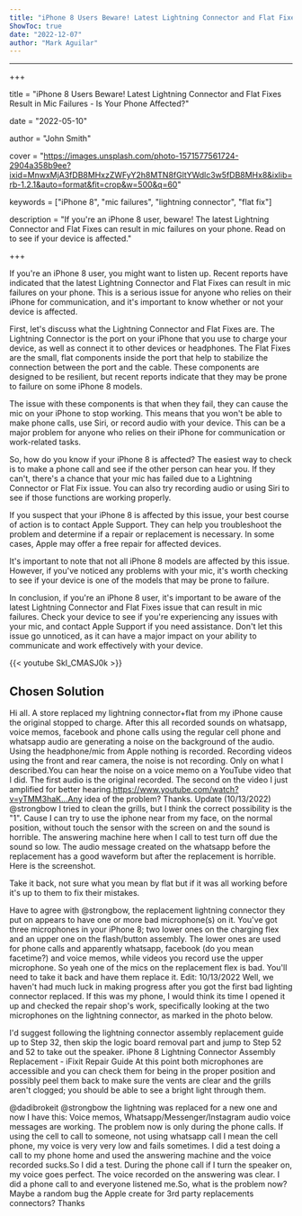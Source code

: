```yaml
---
title: "iPhone 8 Users Beware! Latest Lightning Connector and Flat Fixes Result in Mic Failures - Is Your Phone Affected?"
ShowToc: true 
date: "2022-12-07"
author: "Mark Aguilar"
---
```

*****
+++

title = "iPhone 8 Users Beware! Latest Lightning Connector and Flat Fixes Result in Mic Failures - Is Your Phone Affected?"

date = "2022-05-10"

author = "John Smith"

cover = "https://images.unsplash.com/photo-1571577561724-2904a358b9ee?ixid=MnwxMjA3fDB8MHxzZWFyY2h8MTN8fGltYWdlc3w5fDB8MHx8&ixlib=rb-1.2.1&auto=format&fit=crop&w=500&q=60"

keywords = ["iPhone 8", "mic failures", "lightning connector", "flat fix"]

description = "If you're an iPhone 8 user, beware! The latest Lightning Connector and Flat Fixes can result in mic failures on your phone. Read on to see if your device is affected."

+++

If you're an iPhone 8 user, you might want to listen up. Recent reports have indicated that the latest Lightning Connector and Flat Fixes can result in mic failures on your phone. This is a serious issue for anyone who relies on their iPhone for communication, and it's important to know whether or not your device is affected.

First, let's discuss what the Lightning Connector and Flat Fixes are. The Lightning Connector is the port on your iPhone that you use to charge your device, as well as connect it to other devices or headphones. The Flat Fixes are the small, flat components inside the port that help to stabilize the connection between the port and the cable. These components are designed to be resilient, but recent reports indicate that they may be prone to failure on some iPhone 8 models.

The issue with these components is that when they fail, they can cause the mic on your iPhone to stop working. This means that you won't be able to make phone calls, use Siri, or record audio with your device. This can be a major problem for anyone who relies on their iPhone for communication or work-related tasks.

So, how do you know if your iPhone 8 is affected? The easiest way to check is to make a phone call and see if the other person can hear you. If they can't, there's a chance that your mic has failed due to a Lightning Connector or Flat Fix issue. You can also try recording audio or using Siri to see if those functions are working properly.

If you suspect that your iPhone 8 is affected by this issue, your best course of action is to contact Apple Support. They can help you troubleshoot the problem and determine if a repair or replacement is necessary. In some cases, Apple may offer a free repair for affected devices.

It's important to note that not all iPhone 8 models are affected by this issue. However, if you've noticed any problems with your mic, it's worth checking to see if your device is one of the models that may be prone to failure.

In conclusion, if you're an iPhone 8 user, it's important to be aware of the latest Lightning Connector and Flat Fixes issue that can result in mic failures. Check your device to see if you're experiencing any issues with your mic, and contact Apple Support if you need assistance. Don't let this issue go unnoticed, as it can have a major impact on your ability to communicate and work effectively with your device.

{{< youtube SkI_CMASJ0k >}} 



## Chosen Solution
 Hi all. A store replaced my lightning connector+flat from my iPhone cause the original stopped to charge. After this all recorded sounds on whatsapp, voice memos, facebook and phone calls using the regular cell phone and whatsapp audio are generating a noise on the background of the audio. Using the headphone/mic from Apple nothing is recorded. Recording videos using the front and rear camera, the noise is not recording. Only on what I described.You can hear the noise on a voice memo on a YouTube video that I did. The first audio is the original recorded. The second on the video I just amplified for better hearing.https://www.youtube.com/watch?v=yTMM3haK...Any idea of the problem? Thanks.
Update (10/13/2022)
@strongbow I tried to clean the grills, but I think the correct possibility is the "1". Cause I can try to use the iphone near from my face, on the normal position, without touch the sensor with the screen on and the sound is horrible. The answering machine here when I call to test turn off due the sound so low.
The audio message created on the whatsapp before the replacement has a good waveform but after the replacement is horrible.  Here is the screenshot.

 Take it  back, not sure what you mean by flat but if it was all working before it's up to them to fix their mistakes.

 Have to agree with @strongbow, the replacement lightning connector they put on appears to have one or more bad microphone(s) on it. You've got three microphones in your iPhone 8; two lower ones on the charging flex and an upper one on the flash/button assembly.
The lower ones are used for phone calls and apparently whatsapp, facebook (do you mean facetime?) and voice memos, while videos you record use the upper microphone. So yeah one of the mics on the replacement flex is bad. You'll need to take it back and have them replace it.
Edit: 10/13/2022
Well, we haven't had much luck in making progress after you got the first bad lighting connector replaced. If this was my phone, I would think its time I opened it up and checked the repair shop's work, specifically looking at the two microphones on the lightning connector, as marked in the photo below.

I'd suggest following the lightning connector assembly replacement guide up to Step 32, then skip the logic board removal part and jump to Step 52 and 52 to take out the speaker.
iPhone 8 Lightning Connector Assembly Replacement - iFixit Repair Guide
At this point both microphones are accessible and you can check them for being in the proper position and possibly peel them back to make sure the vents are clear and the grills aren't clogged; you should be able to see a bright light through them.

 @dadibrokeit @strongbow the lightning was replaced for a new one and now I have this:
Voice memos, Whatsapp/Messenger/Instagram audio voice messages are working. The problem now is only during the phone calls. If using the cell to call to someone, not using whatsapp call I mean the cell phone, my voice is very very low and fails sometimes. I did a test doing a call to my phone home and used the answering machine and the voice recorded sucks.So I did a test. During the phone call if I turn the speaker on, my voice goes perfect. The voice recorded on the answering was clear. I did a phone call to and everyone listened me.So, what is the problem now? Maybe a random bug the Apple create for 3rd party replacements connectors? Thanks




